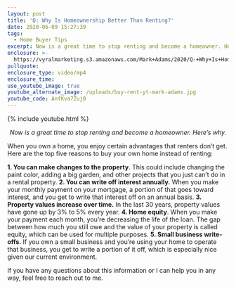 ```yaml
---
layout: post
title: 'Q: Why Is Homeownership Better Than Renting?'
date: 2020-06-09 15:27:39
tags:
  - Home Buyer Tips
excerpt: Now is a great time to stop renting and become a homeowner. Here’s why.
enclosure: >-
  https://vyralmarketing.s3.amazonaws.com/Mark+Adams/2020/Q-+Why+Is+Homeownership+Better+Than+Renting_.mp4
pullquote:
enclosure_type: video/mp4
enclosure_time:
use_youtube_image: true
youtube_alternate_image: /uploads/buy-rent-yt-mark-adams.jpg
youtube_code: AnfKva7Zuj0
---
```


{% include youtube.html %}

<p style="text-align:center"><em>Now is a great time to stop renting and become a homeowner. Here’s why.</em></p>

When you own a home, you enjoy certain advantages that renters don’t get. Here are the top five reasons to buy your own home instead of renting:

**1. You can make changes to the property**. This could include changing the paint color, adding a big garden, and other projects that you just can’t do in a rental property.
**2. You can write off interest annually.** When you make your monthly payment on your mortgage, a portion of that goes toward interest, and you get to write that interest off on an annual basis.
**3. Property values increase over time.** In the last 30 years, property values have gone up by 3% to 5% every year.
**4. Home equity**. When you make your payment each month, you’re decreasing the life of the loan. The gap between how much you still owe and the value of your property is called equity, which can be used for multiple purposes.
**5. Small business write-offs.** If you own a small business and you’re using your home to operate that business, you get to write a portion of it off, which is especially nice given our current environment.&nbsp;

If you have any questions about this information or I can help you in any way, feel free to reach out to me.